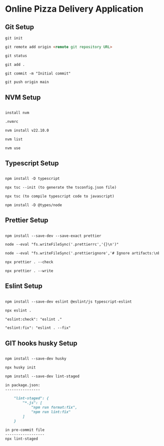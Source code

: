 # Online Pizza Delivery Application

## Git Setup

```Markdown
git init

git remote add origin <remote git repository URL>

git status

git add .

git commit -m "Initial commit"

git push origin main

```

## NVM Setup

```Markdown

install nvm

.nvmrc

nvm install v22.10.0

nvm list

nvm use

```

## Typescript Setup

```Markdown

npm install -D typescript

npx tsc --init (to generate the tsconfig.json file)

npx tsc (to compile typescript code to javascript)

npm install -D @types/node

```

## Prettier Setup

```Markdown

npm install --save-dev --save-exact prettier

node --eval "fs.writeFileSync('.prettierrc','{}\n')"

node --eval "fs.writeFileSync('.prettierignore','# Ignore artifacts:\nbuild\ncoverage\n')"

npx prettier . --check

npx prettier . --write

```

## Eslint Setup

```Markdown

npm install --save-dev eslint @eslint/js typescript-eslint

npx eslint .

"eslint:check": "eslint ."

"eslint:fix": "eslint . --fix"

```

## GIT hooks husky Setup

```Markdown

npm install --save-dev husky

npx husky init

npm install --save-dev lint-staged

in package.json:
----------------

    "lint-staged": {
        "*.js": [
            "npm run format:fix",
            "npm run lint:fix"
        ]
    }

in pre-commit file
------------------
npx lint-staged

```
